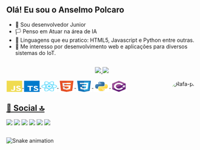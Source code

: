 ## Olá! Eu sou o Anselmo Polcaro
- 🔭 Sou desenvolvedor Junior
- 🏳️ Penso em Atuar na área de IA 
- 🌱 Linguagens que eu pratico: HTML5, Javascript e Python entre outras.
- 💬 Me interesso por desenvolvimento web e aplicações para diversos sistemas do IoT. 
##
<div align="center">
  <a href="https://github.com/polcaronet">
  <img height="150em" src="https://github-readme-stats.vercel.app/api?username=polcaronet&show_icons=true&theme=dracula&include_all_commits=true&count_private=true"/>
  <img height="150em" src="https://github-readme-stats.vercel.app/api/top-langs/?username=polcaronet&layout=compact&langs_count=7&theme=dracula"/>
</div>
<div style="display: inline_block"><br>
  <img align="center" alt="Rafa-Js" height="30" width="42" src="https://raw.githubusercontent.com/devicons/devicon/master/icons/javascript/javascript-plain.svg">
  <img align="center" alt="Rafa-Ts" height="30" width="42" src="https://raw.githubusercontent.com/devicons/devicon/master/icons/typescript/typescript-plain.svg">
  <img align="center" alt="Rafa-React" height="30" width="42" src="https://raw.githubusercontent.com/devicons/devicon/master/icons/react/react-original.svg">
  <img align="center" alt="Rafa-HTML" height="30" width="42" src="https://raw.githubusercontent.com/devicons/devicon/master/icons/html5/html5-original.svg">
  <img align="center" alt="Rafa-CSS" height="30" width="42" src="https://raw.githubusercontent.com/devicons/devicon/master/icons/css3/css3-original.svg">
  <img align="center" alt="Rafa-Python" height="30" width="42" src="https://raw.githubusercontent.com/devicons/devicon/master/icons/python/python-original.svg">
  <img align="center" alt="Rafa-Csharp" height="30" width="42" src="https://raw.githubusercontent.com/devicons/devicon/master/icons/csharp/csharp-original.svg">
  <img align="right" alt="Rafa-pic" height="150" style="border-radius:50px;" src="https://cdn.discordapp.com/attachments/886994429309780089/965712076007952394/Meu_avatar_github.png?width=676&height=676">
</div>
  
## 👨 Social 🔝
  <div> 
  <a href="https://www.linkedin.com/in/anselmo-polcaro-ribeiro-b2a570207" target="_blank"><img src="https://img.shields.io/badge/LinkedIn-0077B5?style=for-the-badge&logo=linkedin&logoColor=white" target="_blank"></a>
  <a href="https://www.instagram.com/polcaronet/" target="_blank"><img src="https://img.shields.io/badge/Instagram-E4405F?style=for-the-badge&logo=instagram&logoColor=white" target="_blank"></a>
    <a href="https://youtube.com/channel/UCidZ9rDQp3TYIrMV0I9ikvg" target="_blank"><img src="https://img.shields.io/badge/YouTube-FF0000?style=for-the-badge&logo=youtube&logoColor=white" target="_blank"></a>
  <a href="https://www.facebook.com/anselmo.polcaro/" target="_blank"><img src="https://img.shields.io/badge/Facebook-1877F2?style=for-the-badge&logo=facebook&logoColor=white" target="_blank"></a>
  <a href="https://medium.com/@polcaronet" target="_blank"><img src="https://img.shields.io/badge/Medium-12100E?style=for-the-badge&logo=medium&logoColor=white" target="_blank"></a>
    <a href="mailto:polcaronet@gmail.com"><img src="https://img.shields.io/badge/-Gmail-%23333?style=for-the-badge&logo=gmail&logoColor=white" target="_blank"></a></div>
     
 ##
       
![Snake animation](https://github.com/polcaronet/polcaronet/blob/output/github-contribution-grid-snake.svg)
</div>

